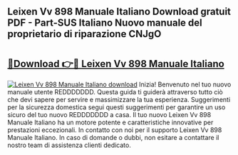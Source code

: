 ## Leixen Vv 898 Manuale Italiano Download gratuit PDF - Part-SUS Italiano Nuovo manuale del proprietario di riparazione CNJgO

# <h2><a href="http://dfe1tkj.blite.top/?on=Leixen+Vv+898+Manuale+Italiano">🔗Download 👉🔴 Leixen Vv 898 Manuale Italiano</a></h2>

[![Leixen Vv 898 Manuale Italiano download](https://i.imgur.com/lujVjoI.png)](http://dfe1tkj.blite.top/?on=Leixen+Vv+898+Manuale+Italiano)
Inizia! Benvenuto nel tuo nuovo manuale utente REDDDDDDD. Questa guida ti guiderà attraverso tutto ciò che devi sapere per servire e massimizzare la tua esperienza. Suggerimenti per la sicurezza domestica segui questi suggerimenti per garantire un uso sicuro del tuo nuovo REDDDDDDD a casa. Il tuo nuovo Leixen Vv 898 Manuale Italiano ha un motore potente e caratteristiche innovative per prestazioni eccezionali. In contatto con noi per il supporto Leixen Vv 898 Manuale Italiano. In caso di domande o dubbi, non esitare a contattare il nostro team di assistenza clienti dedicato.
